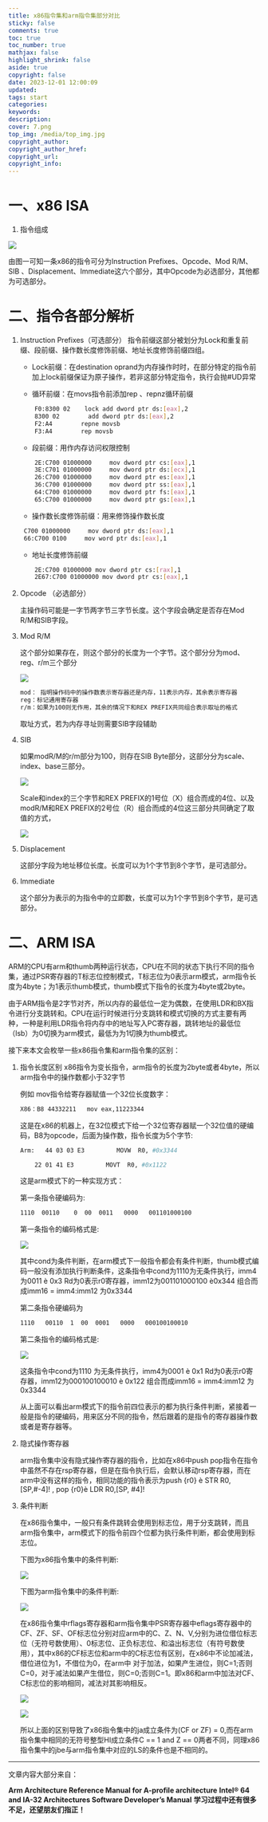 ```yaml
---
title: x86指令集和arm指令集部分对比
sticky: false
comments: true
toc: true
toc_number: true
mathjax: false
highlight_shrink: false
aside: true
copyright: false
date: 2023-12-01 12:00:09
updated:
tags: start
categories:
keywords:
description:
cover: 7.png
top_img: /media/top_img.jpg
copyright_author:
copyright_author_href:
copyright_url:
copyright_info:
---
```


# 一、x86 ISA

1. 指令组成

![](1.png)

由图一可知一条x86的指令可分为Instruction Prefixes、Opcode、Mod R/M、 SIB 、Displacement、Immediate这六个部分，其中Opcode为必选部分，其他都为可选部分。

# 二、指令各部分解析

1. Instruction Prefixes（可选部分）
指令前缀这部分被划分为Lock和重复前缀、段前缀、操作数长度修饰前缀、地址长度修饰前缀四组。

   - Lock前缀：在destination oprand为内存操作时时，在部分特定的指令前加上lock前缀保证为原子操作，若非这部分特定指令，执行会抛#UD异常

   - 循环前缀：在movs指令前添加rep 、repnz循环前缀

    ```bash
        F0:8300 02    lock add dword ptr ds:[eax],2 
        8300 02        add dword ptr ds:[eax],2 
        F2:A4        repne movsb  
        F3:A4        rep movsb  
    ```

   - 段前缀：用作内存访问权限控制

    ```bash
        2E:C700 01000000     mov dword ptr cs:[eax],1
        3E:C701 01000000     mov dword ptr ds:[ecx],1
        26:C700 01000000     mov dword ptr es:[eax],1
        36:C700 01000000     mov dword ptr ss:[eax],1
        64:C700 01000000     mov dword ptr fs:[eax],1
        65:C700 01000000     mov dword ptr gs:[eax],1
    ```

   - 操作数长度修饰前缀：用来修饰操作数长度

   ```bash
    C700 01000000     mov dword ptr ds:[eax],1 
    66:C700 0100     mov word ptr ds:[eax],1 
   ```

   - 地址长度修饰前缀

   ```bash
       2E:C700 01000000 mov dword ptr cs:[rax],1
       2E67:C700 01000000 mov dword ptr cs:[eax],1 
   ```

2. Opcode （必选部分）

    主操作码可能是一字节两字节三字节长度。这个字段会确定是否存在Mod R/M和SIB字段。

3. Mod R/M

    这个部分如果存在，则这个部分的长度为一个字节。这个部分分为mod、reg、r/m三个部分

    ![](2.png)

    ```bash
    mod： 指明操作码中的操作数表示寄存器还是内存，11表示内存，其余表示寄存器
    ​​​​reg：标记通用寄存器
    r/m：如果为100则无作用，其余的情况下和REX PREFIX共同组合表示取址的格式
    ```

    取址方式，若为内存寻址则需要SIB字段辅助

4. SIB

    如果modR/M的r/m部分为100，则存在SIB Byte部分，这部分分为scale、index、base三部分。

    ![](3.png)

    Scale和index的三个字节和REX PREFIX的1号位（X）组合而成的4位、以及modR/M和REX PREFIX的2号位（R）组合而成的4位这三部分共同确定了取值的方式，

    ![](4.png)

5. Displacement

    这部分字段为地址移位长度。长度可以为1个字节到8个字节，是可选部分。

6. Immediate

    这个部分为表示的为指令中的立即数，长度可以为1个字节到8个字节，是可选部分。

# 二、ARM ISA

ARM的CPU有arm和thumb两种运行状态，CPU在不同的状态下执行不同的指令集，通过PSR寄存器的T标志位控制模式，T标志位为0表示arm模式，arm指令长度为4byte；为1表示thumb模式，thumb模式下指令的长度为4byte或2byte。

由于ARM指令是2字节对齐，所以内存的最低位一定为偶数，在使用LDR和BX指令进行分支跳转和。CPU在运行时候进行分支跳转和模式切换的方式主要有两种，一种是利用LDR指令将内存中的地址写入PC寄存器，跳转地址的最低位（lsb）为0切换为arm模式，最低为为1切换为thumb模式。

接下来本文会枚举一些x86指令集和arm指令集的区别：

1. 指令长度区别
    x86指令为变长指令，arm指令的长度为2byte或者4byte，所以arm指令中的操作数都小于32字节

    例如 mov指令给寄存器赋值一个32位长度数字：

    ```bash
    X86：B8 44332211   mov eax,11223344
    ```

    这是在x86的机器上，在32位模式下给一个32位寄存器赋一个32位值的硬编码，B8为opcode，后面为操作数，指令长度为5个字节:

    ```bash
    Arm:   44 03 03 E3         MOVW  R0, #0x3344
    
        22 01 41 E3         MOVT  R0, #0x1122
    ```

    这是arm模式下的一种实现方式：

    第一条指令硬编码为:

    ```bash
    1110  00110    0  00  0011   0000   001101000100
    ```

    第一条指令的编码格式是:

    ![](5.png)

    其中cond为条件判断，在arm模式下一般指令都会有条件判断，thumb模式编码一般没有添加执行判断条件，这条指令中cond为1110为无条件执行，imm4为0011 è 0x3 Rd为0表示r0寄存器，imm12为001101000100 è0x344 组合而成imm16 = imm4:imm12 为0x3344

    第二条指令硬编码为

    ```bash
    1110   00110  1  00  0001   0000   000100100010
    ```

    第二条指令的编码格式是:

    ![](6.png)

    这条指令中cond为1110  为无条件执行，imm4为0001 è 0x1 Rd为0表示r0寄存器，imm12为000100100010 è 0x122 组合而成imm16 = imm4:imm12 为0x3344

    从上面可以看出arm模式下的指令前四位表示的都为执行条件判断，紧接着一般是指令的硬编码，用来区分不同的指令，然后跟着的是指令的寄存器操作数或者是寄存器等。

2. 隐式操作寄存器

    arm指令集中没有隐式操作寄存器的指令，比如在x86中push pop指令在指令中虽然不存在rsp寄存器，但是在指令执行后，会默认移动rsp寄存器，而在arm中没有这样的指令，相同功能的指令表示为push {r0} è STR R0,[SP,#-4]!  , pop {r0}è LDR  R0,[SP, #4]!

3. 条件判断

    在x86指令集中，一般只有条件跳转会使用到标志位，用于分支跳转，而且arm指令集中，arm模式下的指令前四个位都为执行条件判断，都会使用到标志位。

    下图为x86指令集中的条件判断:

    ![](7.png)

    下图为arm指令集中的条件判断:

    ![](8.png)

    在x86指令集中rflags寄存器和arm指令集中PSR寄存器中eflags寄存器中的CF、ZF、SF、OF标志位分别对应arm中的C、Z、N、V,分别为进位借位标志位（无符号数使用）、0标志位、正负标志位、和溢出标志位（有符号数使用），其中x86的CF标志位和arm中的C标志位有区别，在x86中不论加减法，借位进位为1，不借位为0，在arm中 对于加法，如果产生进位，则C=1;否则C=0，对于减法如果产生借位，则C=0;否则C=1。即x86和arm中加法对CF、C标志位的影响相同，减法对其影响相反。

    ![](9.png)

    ![](10.png)

    所以上面的区别导致了x86指令集中的ja成立条件为(CF or ZF) = 0,而在arm指令集中相同的无符号整型HI成立条件C == 1 and Z == 0两者不同，同理x86指令集中的jbe与arm指令集中对应的LS的条件也是不相同的。

---

文章内容大部分来自：

**Arm Architecture Reference Manual for A-profile architecture**
**Intel® 64 and IA-32 Architectures Software Developer’s Manual**
**学习过程中还有很多不足，还望朋友们指正！**
